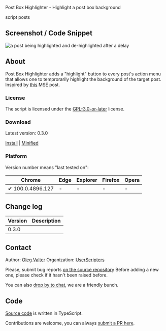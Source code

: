 Post Box Highlighter - Highlight a post box background

script posts


<!-- thumbnail:  -->
<!-- version: 0.3.0 -->
<!-- tag: script -->
<!-- excerpt: Post Box Highlighter is a simple userscript for temporarily highlighting question or answer boxes. -->

## Screenshot / Code Snippet

![a post being highlighted and de-highlighted after a delay](https://i.stack.imgur.com/55TGz.gif)

## About

Post Box Highlighter adds a "highlight" button to every post's action menu that allows one to temprorarily highlight the background of the target post.
    <br>Inspired by [this](https://meta.stackexchange.com/q/377435) MSE post.

### License

The script is licensed under the [GPL-3.0-or-later](https://spdx.org/licenses/GPL-3.0-or-later) license.

### Download

Latest version: 0.3.0

[Install](https://github.com/userscripters/post-box-highlighter/raw/master/dist/modern/index.user.js) | [Minified](https://github.com/userscripters/post-box-highlighter/raw/master/dist/modern/index.min.user.js)

### Platform

Version number means "last tested on":

| Chrome | Edge | Explorer | Firefox | Opera |
| - | - | - | - | - |
| ✔ 100.0.4896.127 | - | - | - | - |

## Change log

| Version    | Description |
| ---------- | ----------- |
| 0.3.0 |             |

## Contact

Author: [Oleg Valter](https://stackoverflow.com/users/11407695)
Organization: [UserScripters](https://github.com/userscripters)

Please, submit bug reports [on the source repository](https://github.com/userscripters/post-box-highlighter/issues)
Before adding a new one, please check if it hasn't been raised before.

You can also [drop by to chat](https://chat.stackoverflow.com/rooms/214345), we are a friendly bunch.

## Code

[Source code](https://github.com/userscripters/post-box-highlighter/blob/master/src/index.ts) is written in TypeScript.

Contributions are welcome, you can always [submit a PR here](https://github.com/userscripters/post-box-highlighter/pulls).